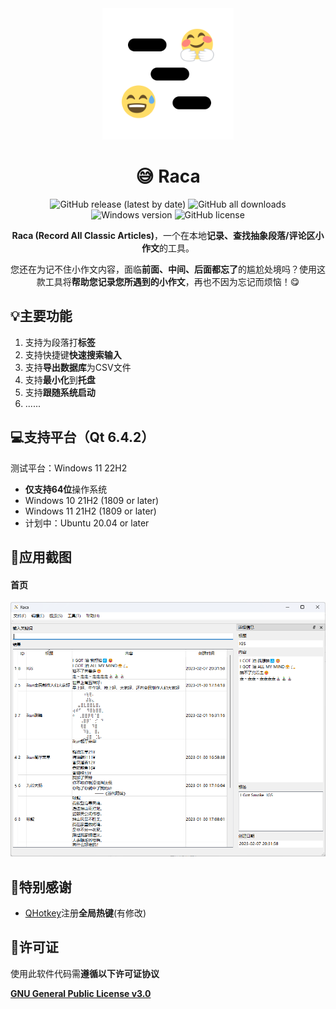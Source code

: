 <div align="center">
    <div>
        <img src="image/Raca.svg" style="height: 210px"/>
    </div>
    <h1>😅 Raca</h1>
    <p>
        <a href="https://github.com/SkyD666/Raca/releases/latest" style="text-decoration:none">
            <img src="https://img.shields.io/github/v/release/SkyD666/Raca?display_name=release" alt="GitHub release (latest by date)"/>
        </a>
        <a href="https://github.com/SkyD666/Raca/releases/latest" style="text-decoration:none" >
            <img src="https://img.shields.io/github/downloads/SkyD666/Raca/total" alt="GitHub all downloads"/>
        </a>
        <a href="https://img.shields.io/badge/platform-Windows or Linux-brightgreen" style="text-decoration:none" >
            <img src="https://img.shields.io/badge/platform-Windows or Linux-brightgreen" alt="Windows version"/>
        </a>
        <a href="https://github.com/SkyD666/Raca/blob/master/LICENSE" style="text-decoration:none" >
            <img src="https://img.shields.io/github/license/SkyD666/Raca" alt="GitHub license"/>
        </a>
	</p>
    <p>
        <b>Raca (Record All Classic Articles)</b>，一个在本地<b>记录、查找抽象段落/评论区小作文</b>的工具。
    </p>
    <p>
        您还在为记不住小作文内容，面临<b>前面、中间、后面都忘了</b>的尴尬处境吗？使用这款工具将<b>帮助您记录您所遇到的小作文</b>，再也不因为忘记而烦恼！😋
    </p>
</div>




## 💡主要功能

1. 支持为段落打**标签**
2. 支持快捷键**快速搜索输入**
3. 支持**导出数据库**为CSV文件
10. 支持**最小化**到**托盘**
11. 支持**跟随系统启动**
12. ......

## 💻支持平台（Qt 6.4.2）

测试平台：Windows 11 22H2

- **仅支持64位**操作系统
- Windows 10 21H2 (1809 or later)
- Windows 11 21H2 (1809 or later)
- 计划中：Ubuntu 20.04 or later

## 🤩应用截图

#### 首页

![image](image/MainWindow.png)



## 🎉特别感谢

- [QHotkey](https://github.com/Skycoder42/QHotkey)注册**全局热键**(有修改)

## 📃许可证

使用此软件代码需**遵循以下许可证协议**

[**GNU General Public License v3.0**](LICENSE)
